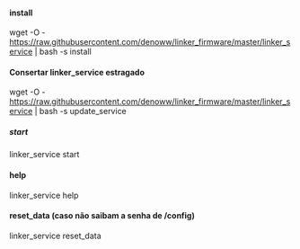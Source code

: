 #### install

wget -O - https://raw.githubusercontent.com/denoww/linker_firmware/master/linker_service | bash -s install

#### Consertar linker_service estragado

wget -O - https://raw.githubusercontent.com/denoww/linker_firmware/master/linker_service | bash -s update_service

##### start

linker_service start

#### help

linker_service help

#### reset_data (caso não saibam a senha de /config)

linker_service reset_data
